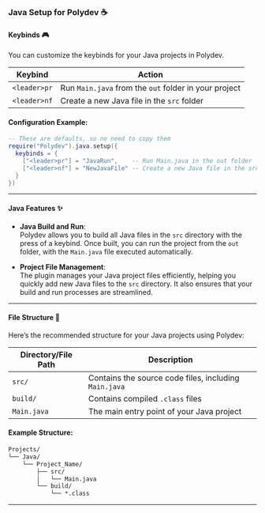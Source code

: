 ### Java Setup for Polydev ☕️

#### Keybinds 🎮
You can customize the keybinds for your Java projects in Polydev.

| Keybind             | Action                                              |
|---------------------|-----------------------------------------------------|
| `<leader>pr`        | Run `Main.java` from the `out` folder in your project |
| `<leader>nf`        | Create a new Java file in the `src` folder          |

#### Configuration Example:

```lua
-- These are defaults, so no need to copy them
require("Polydev").java.setup({
  keybinds = {
    ["<leader>pr"] = "JavaRun",    -- Run Main.java in the out folder
    ["<leader>nf"] = "NewJavaFile" -- Create a new Java file in the src folder
  }
})
```

---

#### Java Features ✨

* **Java Build and Run**:  
  Polydev allows you to build all Java files in the `src` directory with the press of a keybind. Once built, you can run the project from the `out` folder, with the `Main.java` file executed automatically.

* **Project File Management**:  
  The plugin manages your Java project files efficiently, helping you quickly add new Java files to the `src` directory. It also ensures that your build and run processes are streamlined.

---

#### File Structure 📂
Here’s the recommended structure for your Java projects using Polydev:

| Directory/File Path        | Description                                          |
|----------------------------|------------------------------------------------------|
| `src/`                     | Contains the source code files, including `Main.java` |
| `build/`                   | Contains compiled `.class` files                     |
| `Main.java`                | The main entry point of your Java project             |

#### Example Structure:

```md
Projects/
└── Java/
    └── Project_Name/
        ├── src/
        │   └── Main.java
        └── build/
            └── *.class
```

---
